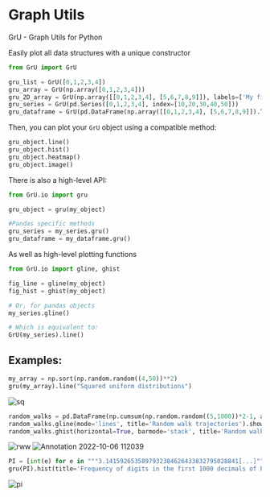 # Graph Utils
GrU - Graph Utils for Python

Easily plot all data structures with a unique constructor

```python
from GrU import GrU

gru_list = GrU([0,1,2,3,4])
gru_array = GrU(np.array([0,1,2,3,4]))
gru_2D_array = GrU(np.array([[0,1,2,3,4], [5,6,7,8,9]]), labels=['My first array', 'My second array'])
gru_series = GrU(pd.Series([0,1,2,3,4], index=[10,20,30,40,50]))
gru_dataframe = GrU(pd.DataFrame(np.array([[0,1,2,3,4], [5,6,7,8,9]]).T, columns=['My first column', 'My second column']))
```

Then, you can plot your `GrU` object using a compatible method:

```python
gru_object.line()
gru_object.hist()
gru_object.heatmap()
gru_object.image()
```

There is also a high-level API:

```python
from GrU.io import gru

gru_object = gru(my_object)

#Pandas specific methods
gru_series = my_series.gru()
gru_dataframe = my_dataframe.gru()
```

As well as high-level plotting functions

```python
from GrU.io import gline, ghist

fig_line = gline(my_object)
fig_hist = ghist(my_object)

# Or, for pandas objects
my_series.gline()

# Which is equivalent to:
GrU(my_series).line()

```





## Examples:

```python
my_array = np.sort(np.random.random((4,50))**2)
gru(my_array).line("Squared uniform distributions")
```
![sq](https://user-images.githubusercontent.com/60552083/193302023-4dba5382-5a7c-4301-bb58-c5d937525822.png)

```python
random_walks = pd.DataFrame(np.cumsum(np.random.random((5,1000))*2-1, axis=1).T)
random_walks.gline(mode='lines', title='Random walk trajectories').show()
random_walks.ghist(horizontal=True, barmode='stack', title='Random walk distributions').show()
```

![rww](https://user-images.githubusercontent.com/60552083/194284575-4035a817-03cb-4c08-a5ee-2f3e7e267d8f.png)
![Annotation 2022-10-06 112039](https://user-images.githubusercontent.com/60552083/194284599-a711f677-2d7d-45f0-8f73-530cb11f31a4.png)

```python 
PI = [int(e) for e in """3.1415926535897932384626433832795028841[...]""".replace('.','')]
gru(PI).hist(title='Frequency of digits in the first 1000 decimals of Pi', normalized=True)
```
![pi](https://user-images.githubusercontent.com/60552083/194286696-095c347b-a4aa-47e7-8fd0-69d99bad2fb0.png)
